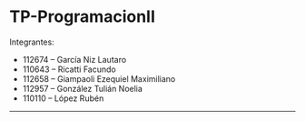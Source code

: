 # TP-ProgramacionII

Integrantes: 

- 112674 – García Niz Lautaro
- 110643 – Ricatti Facundo
- 112658 – Giampaoli Ezequiel Maximiliano
- 112957 – González Tulián Noelia
- 110110 – López Rubén
- --
